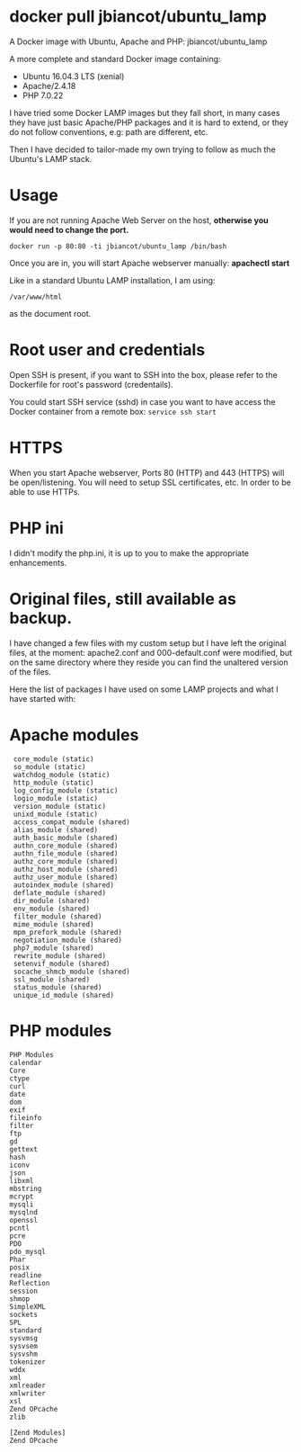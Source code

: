 # docker pull jbiancot/ubuntu_lamp
A Docker image with Ubuntu, Apache and PHP: jbiancot/ubuntu_lamp

A more complete and standard Docker image containing:

* Ubuntu 16.04.3 LTS (xenial)
* Apache/2.4.18
* PHP 7.0.22

I have tried some Docker LAMP images but they fall short, in many cases they have just basic Apache/PHP packages and it is hard to extend, or they do not follow conventions, e.g: path are different, etc.

Then I have decided to tailor-made my own trying to follow as much the Ubuntu's LAMP stack.

# Usage

If you are not running Apache Web Server on the host, **otherwise you would need to change the port.**

`docker run -p 80:80 -ti jbiancot/ubuntu_lamp /bin/bash`

Once you are in, you will start Apache webserver manually: **apachectl start**

Like in a standard Ubuntu LAMP installation, I am using:

`/var/www/html`

as the document root.

# Root user and credentials

Open SSH is present, if you want to SSH into the box, please refer to the Dockerfile for root's password (credentails).

You could start SSH service (sshd) in case you want to have access the Docker container from a remote box:
`service ssh start`

# HTTPS

When you start Apache webserver, Ports 80 (HTTP) and 443 (HTTPS) will be open/listening. You will need to setup SSL certificates, etc. In order to be able to use HTTPs.

# PHP ini

I didn't modify the php.ini, it is up to you to make the appropriate enhancements.

# Original files, still available as backup.

I have changed a few files with my custom setup but I have left the original files, at the moment: apache2.conf and 000-default.conf were modified, but on the same directory where they reside you can find the unaltered version of the files.

Here the list of packages I have used on some LAMP projects and what I have started with:

# Apache modules
```
 core_module (static)
 so_module (static)
 watchdog_module (static)
 http_module (static)
 log_config_module (static)
 logio_module (static)
 version_module (static)
 unixd_module (static)
 access_compat_module (shared)
 alias_module (shared)
 auth_basic_module (shared)
 authn_core_module (shared)
 authn_file_module (shared)
 authz_core_module (shared)
 authz_host_module (shared)
 authz_user_module (shared)
 autoindex_module (shared)
 deflate_module (shared)
 dir_module (shared)
 env_module (shared)
 filter_module (shared)
 mime_module (shared)
 mpm_prefork_module (shared)
 negotiation_module (shared)
 php7_module (shared)
 rewrite_module (shared)
 setenvif_module (shared)
 socache_shmcb_module (shared)
 ssl_module (shared)
 status_module (shared)
 unique_id_module (shared)
```

# PHP modules
```
PHP Modules
calendar
Core
ctype
curl
date
dom
exif
fileinfo
filter
ftp
gd
gettext
hash
iconv
json
libxml
mbstring
mcrypt
mysqli
mysqlnd
openssl
pcntl
pcre
PDO
pdo_mysql
Phar
posix
readline
Reflection
session
shmop
SimpleXML
sockets
SPL
standard
sysvmsg
sysvsem
sysvshm
tokenizer
wddx
xml
xmlreader
xmlwriter
xsl
Zend OPcache
zlib

[Zend Modules]
Zend OPcache
```
